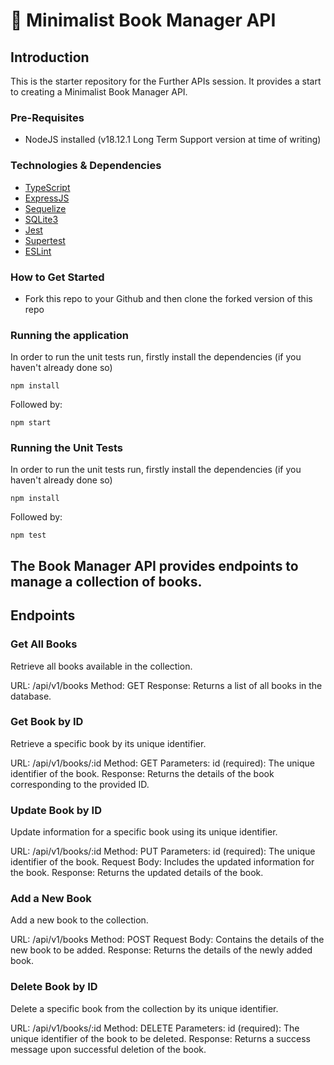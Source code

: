 # 📖 Minimalist Book Manager API

## Introduction

This is the starter repository for the Further APIs session. It provides a start to creating a Minimalist Book Manager API.

### Pre-Requisites

- NodeJS installed (v18.12.1 Long Term Support version at time of writing)

### Technologies & Dependencies

- [TypeScript](https://www.typescriptlang.org/)
- [ExpressJS](https://expressjs.com/)
- [Sequelize](https://sequelize.org/)
- [SQLite3](https://www.npmjs.com/package/sqlite3)
- [Jest](https://jestjs.io/)
- [Supertest](https://www.npmjs.com/package/supertest)
- [ESLint](https://eslint.org/)

### How to Get Started

- Fork this repo to your Github and then clone the forked version of this repo

### Running the application

In order to run the unit tests run, firstly install the dependencies (if you haven't already done so)

```
npm install
```

Followed by:

```
npm start
```

### Running the Unit Tests

In order to run the unit tests run, firstly install the dependencies (if you haven't already done so)

```
npm install
```

Followed by:

```
npm test
```

## The Book Manager API provides endpoints to manage a collection of books.

## Endpoints

### Get All Books

Retrieve all books available in the collection.

URL: /api/v1/books
Method: GET
Response: Returns a list of all books in the database.

### Get Book by ID

Retrieve a specific book by its unique identifier.

URL: /api/v1/books/:id
Method: GET
Parameters:
id (required): The unique identifier of the book.
Response: Returns the details of the book corresponding to the provided ID.

### Update Book by ID

Update information for a specific book using its unique identifier.

URL: /api/v1/books/:id
Method: PUT
Parameters:
id (required): The unique identifier of the book.
Request Body: Includes the updated information for the book.
Response: Returns the updated details of the book.

### Add a New Book

Add a new book to the collection.

URL: /api/v1/books
Method: POST
Request Body: Contains the details of the new book to be added.
Response: Returns the details of the newly added book.

### Delete Book by ID

Delete a specific book from the collection by its unique identifier.

URL: /api/v1/books/:id
Method: DELETE
Parameters:
id (required): The unique identifier of the book to be deleted.
Response: Returns a success message upon successful deletion of the book.
